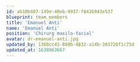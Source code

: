 ```yaml
---
id: ab10b487-149e-40eb-9937-f0426943e537
blueprint: team_members
title: 'Emanuel Anti'
name: 'Emanuel Anti'
position: 'Chirurg maxilo-facial'
avatar: dr-emanuel-anti.jpg
updated_by: 1360cc41-869b-4832-a14b-363726f1c75d
updated_at: 1638963667
---
```

